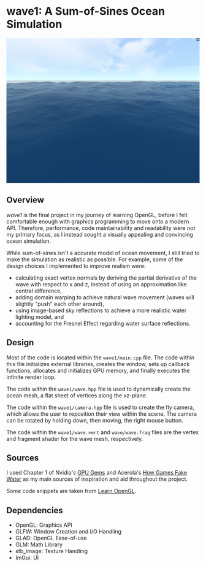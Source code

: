 # wave1: A Sum-of-Sines Ocean Simulation
![A picture of the wave1 Sum-of-Sines Ocean Simulation in action!](wave1/demo.png "A picture of the wave1 Sum-of-Sines Ocean Simulation in action!")

## Overview
*wave1* is the final project in my journey of learning OpenGL, before I felt comfortable enough with graphics programming to move onto a modern API. Therefore, performance, code maintainability and readability were not my primary focus, as I instead sought a visually appealing and convincing ocean simulation.

While sum-of-sines isn't a accurate model of ocean movement, I still tried to make the simulation as realistic as possible. For example, some of the design choices I implemented to improve realism were:
- calculating exact vertex normals by deriving the partial derivative of the wave with respect to x and z, instead of using an approximation like central difference,
- adding domain warping to achieve natural wave movement (waves will slightly "push" each other around),
- using image-based sky reflections to achieve a more realistic water lighting model, and
- accounting for the Fresnel Effect regarding water surface reflections.

## Design
Most of the code is located within the `wave1/main.cpp` file. The code within this file initializes external libraries, creates the window, sets up callback functions, allocates and initializes GPU memory, and finally executes the infinite render loop.

The code within the `wave1/wave.hpp` file is used to dynamically create the ocean mesh, a flat sheet of vertices along the xz-plane. 

The code within the `wave1/camera.hpp` file is used to create the fly camera, which allows the user to reposition their view within the scene. The camera can be rotated by holding down, then moving, the right mouse button.

The code within the `wave1/wave.vert` and `wave/wave.frag` files are the vertex and fragment shader for the wave mesh, respectively.

## Sources
I used Chapter 1 of Nvidia's [GPU Gems](https://developer.nvidia.com/gpugems/gpugems/part-i-natural-effects/chapter-1-effective-water-simulation-physical-models) and Acerola's [How Games Fake Water](https://www.youtube.com/watch?v=PH9q0HNBjT4) as my main sources of inspiration and aid throughout the project.

Some code snippets are taken from [Learn OpenGL](https://learnopengl.com/). 

## Dependencies
- OpenGL: Graphics API
- GLFW: Window Creation and I/O Handling
- GLAD: OpenGL Ease-of-use
- GLM: Math Library
- stb_image: Texture Handling
- ImGui: UI
